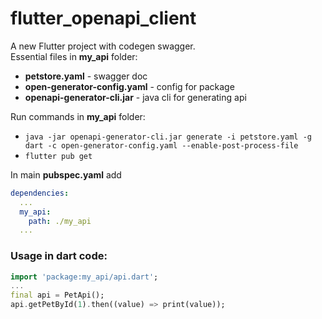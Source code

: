 # flutter_openapi_client

A new Flutter project with codegen swagger.  
Essential files in **my_api** folder:

- **petstore.yaml** - swagger doc
- **open-generator-config.yaml** - config for package
- **openapi-generator-cli.jar** - java cli for generating api

Run commands in **my_api** folder:

- `java -jar openapi-generator-cli.jar generate -i petstore.yaml -g dart -c open-generator-config.yaml --enable-post-process-file`
- `flutter pub get`

In main **pubspec.yaml** add

```yaml
dependencies:
  ...
  my_api:
    path: ./my_api
  ...
```

### Usage in dart code:

```dart
import 'package:my_api/api.dart';
...
final api = PetApi();
api.getPetById(1).then((value) => print(value));
```
